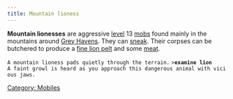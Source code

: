```yaml
---
title: Mountain lioness
---
```


**Mountain lionesses** are aggressive [level](level "wikilink") 13
[mobs](mob "wikilink") found mainly in the mountains around [Grey
Havens](Grey_Havens "wikilink"). They can [sneak](sneak "wikilink").
Their corpses can be butchered to produce a [fine lion
pelt](fine_lion_pelt "wikilink") and some [meat](meat "wikilink").

`A mountain lioness pads quietly through the terrain.`
`>`**`examine lion`**
`A faint growl is heard as you approach this dangerous animal with vicious jaws.`

[Category: Mobiles](Category:_Mobiles "wikilink")